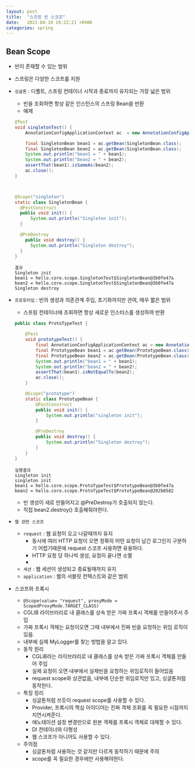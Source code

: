 ```yaml
---
layout: post
title:  "스프링 빈 스코프"
date:   2021-04-10 19:22:21 +0900
categories: spring
---
```

## Bean Scope
 - 빈이 존재할 수 있는 범위
 - 스프링은 다양한 스코프를 지원
 - ```싱글톤``` : 디폴트, 스프링 컨테이너 시작과 종료까지 유지되는 가장 넓은 범위
    - 빈을 조회하면 항상 같은 인스턴스의 스프링 Bean을 반환
    - 예제
    ```java
    @Test
    void singletonTest() {
        AnnotationConfigApplicationContext ac  = new AnnotationConfigApplicationContext(SingletonBean.class);

        final SingletonBean bean1 = ac.getBean(SingletonBean.class);
        final SingletonBean bean2 = ac.getBean(SingletonBean.class);
        System.out.println("bean1 = " + bean1);
        System.out.println("bean2 = " + bean2);
        assertThat(bean1).isSameAs(bean2);
        ac.close();
    }



    @Scope("singleton")
    static class SingletonBean {
      @PostConstruct
      public void init() {
          System.out.println("Singleton init");
      }

      @PreDestroy
        public void destroy() {
          System.out.println("Singleton destroy");
      }
    }
    ```
    ```
    결과 
    Singleton init
    bean1 = hello.core.scope.SingletonTest$SingletonBean@3b0fe47a
    bean2 = hello.core.scope.SingletonTest$SingletonBean@3b0fe47a
    Singleton destroy
    ```
 - ```프로토타입``` : 빈의 생성과 의존관계 주입, 초기화까지만 관여, 매우 짧은 범위
    - 스프링 컨테이너에 조회하면 항상 새로운 인스터스를 생성하여 반환
    ```java
    public class ProtoTypeTest {

        @Test
        void prototypeTest() {
            final AnnotationConfigApplicationContext ac = new AnnotationConfigApplicationContext(PrototypeBean.class);
            final PrototypeBean bean1 = ac.getBean(PrototypeBean.class);
            final PrototypeBean bean2 = ac.getBean(PrototypeBean.class);
            System.out.println("bean1 = " + bean1);
            System.out.println("bean2 = " + bean2);
            assertThat(bean1).isNotEqualTo(bean2);
            ac.close();
        }

        @Scope("prototype")
        static class PrototypeBean {
            @PostConstruct
            public void init() {
                System.out.println("singleton init");
            }

            @PreDestroy
            public void destroy() {
                System.out.println("Singleton destroy");
            }
        }
    }
    ```
    ```
    실행결과
    singleton init
    singleton init
    bean1 = hello.core.scope.ProtoTypeTest$PrototypeBean@3b0fe47a
    bean2 = hello.core.scope.ProtoTypeTest$PrototypeBean@202b0582
    ```
    - 빈 생성이 새로 만들어지고 @PreDestroy가 호출되지 않는다.
    - 직접 bean2.destroy() 호출해줘야한다.
 - ```웹 관련 스코프```
    - ```request``` : 웹 요청이 오고 나갈때까지 유지
        - 동시에 여러 HTTP 요청이 오면 정확히 어떤 요청이 남긴 로그인지 구분하기 어렵기때문에 request 스코프 사용하면 유용하다.
        - HTTP 요청 당 하나씩 생성, 요청이 끝나면 소멸
        - 
    - ```세션``` : 웹 세션이 생성되고 종료될때까지 유지
    - ```application``` : 웹의 서블릿 컨텍스트와 같은 범위

- 스코프와 프록시
  - ```@Scope(value= "request", proxyMode = ScopedProxyMode.TARGET_CLASS)```
  - CGLIB 라이브러리로 내 클래스를 상속 받은 가짜 프록시 객체를 만들어주서 주입
  - 가짜 프록시 객체는 요청이오면 그때 내부에서 진짜 빈을 요청하는 위임 로직이 있음.
  - 내부에 실제 MyLogger를 찾는 방법을 알고 있다.
  - 동작 원리
    - CGLiB라는 라이브러리로 내 클래스를 상속 받은 가짜 프록시 객체를 만들어 주입
    - 실제 요청이 오면 내부에서 실제빈을 요청하는 위임로직이 들어있음
    - request scope와 상관없음, 내부에 단순한 위임로직만 있고, 싱글톤처럼 동작한다.
  - 특징 정리
    - 싱글톤처럼 쓰듯이 request scope를 사용할 수 있다.
    - Provider, 프록시의 핵심 아이디어는 진짜 객체 조회를 꼭 필요한 시점까지 지연시켜준다.
    - 애노테이션 설정 변경만으로 원본 객체를 프록시 객체로 대채할 수 있다.
    - DI 컨테이너와 다형성
    - 웹 스코프가 아니어도 사용할 수 있다.
  - 주의점
    - 싱글톤처럼 사용하는 것 같지만 다르게 동작하기 때문에 주의
    - scope를 꼭 필요한 경우에만 사용해야한다.